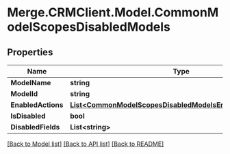 # Merge.CRMClient.Model.CommonModelScopesDisabledModels

## Properties

Name | Type | Description | Notes
------------ | ------------- | ------------- | -------------
**ModelName** | **string** |  | 
**ModelId** | **string** |  | 
**EnabledActions** | [**List&lt;CommonModelScopesDisabledModelsEnabledActionsEnum&gt;**](CommonModelScopesDisabledModelsEnabledActionsEnum.md) |  | 
**IsDisabled** | **bool** |  | 
**DisabledFields** | **List&lt;string&gt;** |  | 

[[Back to Model list]](../README.md#documentation-for-models) [[Back to API list]](../README.md#documentation-for-api-endpoints) [[Back to README]](../README.md)

